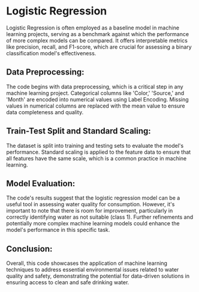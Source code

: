 # Logistic Regression
Logistic Regression is often employed as a baseline model in machine learning projects, serving as a benchmark against which the performance of more complex models can be compared. It offers interpretable metrics like precision, recall, and F1-score, which are crucial for assessing a binary classification model's effectiveness.

## Data Preprocessing:
The code begins with data preprocessing, which is a critical step in any machine learning project. Categorical columns like 'Color,' 'Source,' and 'Month' are encoded into numerical values using Label Encoding. Missing values in numerical columns are replaced with the mean value to ensure data completeness and quality.

## Train-Test Split and Standard Scaling:
The dataset is split into training and testing sets to evaluate the model's performance. Standard scaling is applied to the feature data to ensure that all features have the same scale, which is a common practice in machine learning.

## Model Evaluation:
The code's results suggest that the logistic regression model can be a useful tool in assessing water quality for consumption. However, it's important to note that there is room for improvement, particularly in correctly identifying water as not suitable (class 1). Further refinements and potentially more complex machine learning models could enhance the model's performance in this specific task.

## Conclusion:
Overall, this code showcases the application of machine learning techniques to address essential environmental issues related to water quality and safety, demonstrating the potential for data-driven solutions in ensuring access to clean and safe drinking water.
